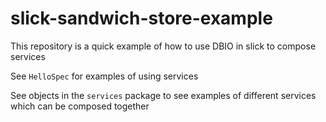 # slick-sandwich-store-example


This repository is a quick example of how to use DBIO in slick to compose services


See `HelloSpec` for examples of using services

See objects in the `services` package to see examples of different services which can be composed together
